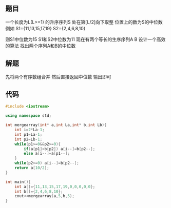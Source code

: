 ## 题目

一个长度为L(L>=1) 的升序序列S 处在第[L/2]向下取整 位置上的数为S的中位数 例如 S1={11,13,15,17,19} S2={2,4,6,8,10} 

则S1中位数为15 S1和S2中位数为11 现在有两个等长的生序序列A B 设计一个高效的算法 找出两个序列A和B的中位数

## 解题

先将两个有序数组合并 然后直接返回中位数 输出即可

## 代码

```C++
#include <iostream>

using namespace std;

int mergearray(int* a,int La,int* b,int Lb){
    int i=2*La-1;
    int p1=La-1;
    int p2=Lb-1;
    while(p1>=0&&p2>=0){
        if(a[p1]<b[p2]) a[i--]=b[p2--];
        else a[i--]=a[p1--];
    }
    while(p2>=0) a[i--]=b[p2--];
    return a[10/2];
}

int main(){
    int a[]={11,13,15,17,19,0,0,0,0,0};
    int b[]={2,4,6,8,10};
    cout<<mergearray(a,5,b,5);
}
```